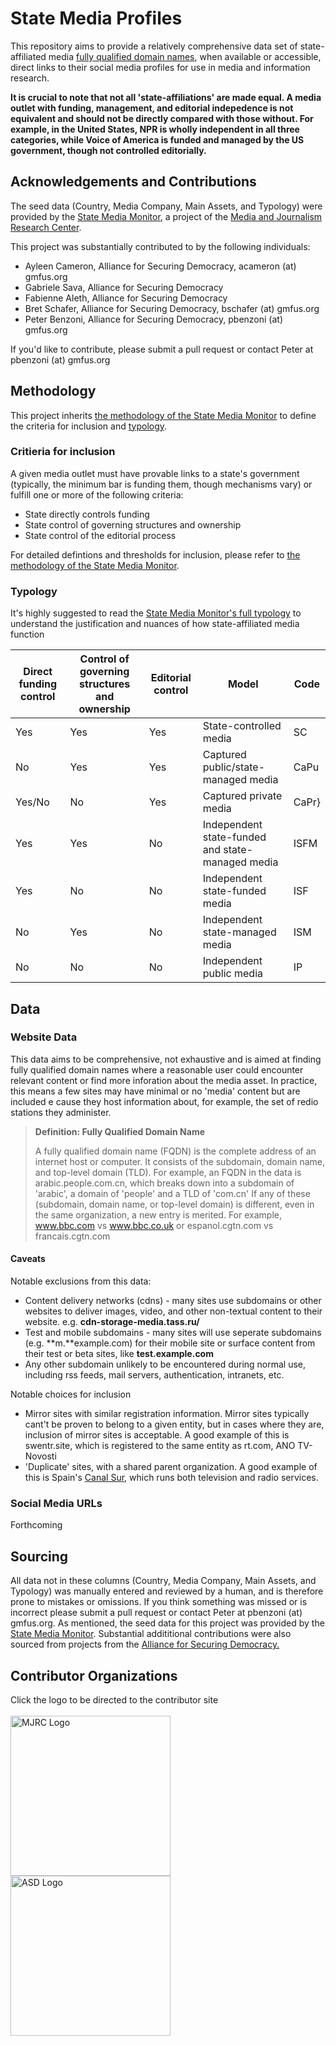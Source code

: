 # State Media Profiles
This repository aims to provide a relatively comprehensive data set of state-affiliated media [fully qualified domain names](https://en.wikipedia.org/wiki/Fully_qualified_domain_name), when available or accessible, direct links to their social media profiles for use in media and information research. 

**It is crucial to note that not all 'state-affiliations' are made equal. A media outlet with funding, management, and editorial indepedence is not equivalent and should not be directly compared with those without. For example, in the United States, NPR is wholly independent in all three categories, while Voice of America is funded and managed by the US government, though not controlled editorially.**

## Acknowledgements and Contributions
The seed data (Country, Media Company, Main Assets, and Typology) were provided by the [State Media Monitor](https://statemediamonitor.com), a project of the [Media and Journalism Research Center](https://journalismresearch.org/).

This project was substantially contributed to by the following individuals:
- Ayleen Cameron, Alliance for Securing Democracy, acameron (at) gmfus.org
- Gabriele Sava, Alliance for Securing Democracy
- Fabienne Aleth, Alliance for Securing Democracy
- Bret Schafer, Alliance for Securing Democracy, bschafer (at) gmfus.org
- Peter Benzoni, Alliance for Securing Democracy, pbenzoni (at) gmfus.org

If you'd like to contribute, please submit a pull request or contact Peter at pbenzoni (at) gmfus.org

## Methodology
This project inherits [the methodology of the State Media Monitor](https://statemediamonitor.com/methodology/) to define the criteria for inclusion and [typology](https://statemediamonitor.com/typology/).

### Critieria for inclusion
A given media outlet must have provable links to a state's government (typically, the minimum bar is funding them, though mechanisms vary) or fulfill one or more of the following criteria:
- State directly controls funding 
- State control of governing structures and ownership
- State control of the editorial process
  
For detailed defintions and thresholds for inclusion, please refer to [the methodology of the State Media Monitor](https://statemediamonitor.com/methodology/).

### Typology
It's highly suggested to read the [State Media Monitor's full typology](https://statemediamonitor.com/typology/) to understand the justification and nuances of how state-affiliated media function

|Direct funding control|Control of governing structures and ownership|Editorial control|Model|Code|
|-----|---------|------|------|------|
|Yes|Yes|Yes|State-controlled media|SC|
|No|Yes|Yes|Captured public/state-managed media|CaPu|
|Yes/No|No|Yes|Captured private media|CaPr}
|Yes|Yes|No|Independent state-funded and state-managed media|ISFM|
|Yes|No|No|Independent state-funded media|ISF|
|No|Yes|No|Independent state-managed media|ISM|
|No|No|No|Independent public media|IP|

## Data

### Website Data 
This data aims to be comprehensive, not exhaustive and is aimed at finding fully qualified domain names where a reasonable user could encounter relevant content or find more inforation about the media asset. In practice, this means a few sites may have minimal or no 'media' content but are included e cause they host information about, for example, the set of redio stations they administer. 
>**Definition: Fully Qualified Domain Name**
> 
> A fully qualified domain name (FQDN) is the complete address of an internet host or computer. It consists of the subdomain, domain name, and top-level domain (TLD). For example, an FQDN in the data is arabic.people.com.cn, which breaks down into a subdomain of 'arabic', a domain of 'people' and a TLD of 'com.cn'
If any of these (subdomain, domain name, or top-level domain) is different, even in the same organization, a new entry is merited. For example, www.bbc.com vs www.bbc.co.uk or espanol.cgtn.com vs francais.cgtn.com 

#### Caveats
Notable exclusions from this data:
- Content delivery networks (cdns) - many sites use subdomains or other websites to deliver images, video, and other non-textual content to their website. e.g. **cdn-storage-media.tass.ru/**
- Test and mobile subdomains - many sites will use seperate subdomains (e.g. **m.**example.com) for their mobile site or surface content from their test or beta sites, like **test.example.com**
- Any other subdomain unlikely to be encountered during normal use, including rss feeds, mail servers, authentication, intranets, etc.

Notable choices for inclusion
- Mirror sites with similar registration information. Mirror sites typically cant't be proven to belong to a given entity, but in cases where they are, inclusion of mirror sites is acceptable. A good example of this is swentr.site, which is registered to the same entity as rt.com, ANO TV-Novosti
- 'Duplicate' sites, with a shared parent organization. A good example of this is Spain's [Canal Sur](https://www.canalsur.es/), which runs both television and radio services.

### Social Media URLs
Forthcoming

## Sourcing 
All data not in these columns (Country, Media Company, Main Assets, and Typology) was manually entered and reviewed by a human, and is therefore prone to mistakes or omissions. If you think something was missed or is incorrect please submit a pull request or contact Peter at pbenzoni (at) gmfus.org.
As mentioned, the seed data for this project was provided by the [State Media Monitor](https://statemediamonitor.com). Substantial addititional contributions were also sourced from projects from the [Alliance for Securing Democracy.](https://securingdemocracy.gmfus.org/)

## Contributor Organizations
Click the logo to be directed to the contributor site
\
\
[<img src="https://securingdemocracy.gmfus.org/wp-content/uploads/2023/08/MJRC-Logo-FT-1.png" alt="MJRC Logo" height="256"/>](https://journalismresearch.org/) [<img src="https://securingdemocracy.gmfus.org/wp-content/uploads/2023/08/cropped-asd-social-icon-w-bg-01.png" alt="ASD Logo" height="256" />
](https://securingdemocracy.gmfus.org/)
